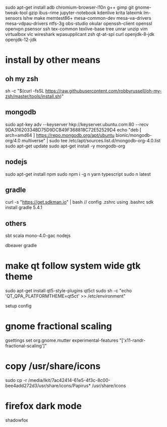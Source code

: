 sudo apt-get install adb chromium-browser-l10n g++ gimp git gnome-tweak-tool gzip ibus-rime jupyter-notebook kdenlive krita latexmk lm-sensors lshw make memtest86+ mesa-common-dev mesa-va-drivers mesa-vdpau-drivers ntfs-3g obs-studio okular openssh-client openssl openvpn psensor ssh tex-common texlive-base tree unrar unzip vim virtualbox vlc wireshark wpasupplicant zsh qt-at-spi curl openjdk-8-jdk openjdk-12-jdk


# install by other means
## oh my zsh
sh -c "$(curl -fsSL https://raw.githubusercontent.com/robbyrussell/oh-my-zsh/master/tools/install.sh)"
## mongodb
sudo apt-key adv --keyserver hkp://keyserver.ubuntu.com:80 --recv 9DA31620334BD75D9DCB49F368818C72E52529D4
echo "deb [ arch=amd64 ] https://repo.mongodb.org/apt/ubuntu bionic/mongodb-org/4.0 multiverse" | sudo tee /etc/apt/sources.list.d/mongodb-org-4.0.list
sudo apt-get update
sudo apt-get install -y mongodb-org
## nodejs
sudo apt-get install npm
sudo npm i -g n yarn typescript
sudo n latest

## gradle
curl -s "https://get.sdkman.io" | bash
// config .zshrc using .bashrc
sdk install gradle 5.4.1


## others
sbt
scala
mono-4.0-gac
nodejs

dbeaver
gradle


# make qt follow system wide gtk theme
<!-- 1. install qtconfig-qt4 -->
sudo apt-get install qt5-style-plugins qt5ct
sudo sh -c "echo 'QT_QPA_PLATFORMTHEME=qt5ct' >> /etc/environment"

setup config

# gnome fractional scaling
gsettings set org.gnome.mutter experimental-features "['x11-randr-fractional-scaling']"

# copy /usr/share/icons
sudo cp -r /media/lkit/7ac42414-61e5-4f3c-8c00-bee4add272d3/usr/share/icons/Papirus* /usr/share/icons

# firefox dark mode
shadowfox







